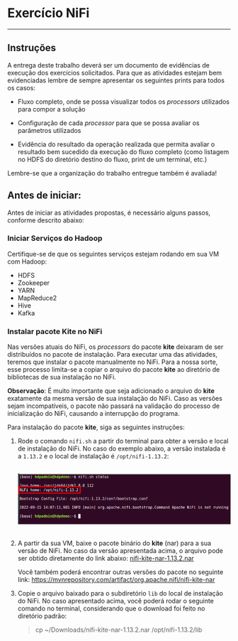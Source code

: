 # Exercício NiFi
---
## Instruções

A entrega deste trabalho deverá ser um documento de evidências de execução dos exercícios solicitados. Para que as atividades estejam bem evidenciadas lembre de sempre apresentar os seguintes prints para todos os casos:

- Fluxo completo, onde se possa visualizar todos os _processors_ utilizados para compor a solução

- Configuração de cada _processor_ para que se possa avaliar os parâmetros utilizados

- Evidência do resultado da operação realizada que permita avaliar o resultado bem sucedido da execução do fluxo completo (como listagem no HDFS do diretório destino do fluxo, print de um terminal, etc.)
  
Lembre-se que a organização do trabalho entregue também é avaliada!

## Antes de iniciar:

Antes de iniciar as atividades propostas, é necessário alguns passos, conforme descrito abaixo:

### Iniciar Serviços do Hadoop

Certifique-se de que os seguintes serviços estejam rodando em sua VM com Hadoop:
   
- HDFS
- Zookeeper
- YARN
- MapReduce2
- Hive
- Kafka

### Instalar pacote Kite no NiFi  
Nas versões atuais do NiFi, os _processors_ do pacote **kite** deixaram de ser distribuídos no pacote de instalação. Para executar uma das atividades, teremos que instalar o pacote manualmente no NiFi. Para a nossa sorte, esse processo limita-se a copiar o arquivo do pacote **kite** ao diretório de bibliotecas de sua instalação no NiFi.

**Observação**:  É muito importante que seja adicionado o arquivo do **kite** exatamente da mesma versão de sua instalação do NiFi. Caso as versões sejam incompatíveis, o pacote não passará na validação do processo de inicialização do NiFi, causando a interrupção do programa.

Para instalação do pacote **kite**, siga as seguintes instruções:

1. Rode o comando ``nifi.sh`` a partir do terminal para obter a versão e local de instalação do NiFi. No caso do exemplo abaixo, a versão instalada é a ``1.13.2`` e o local de instalação é ``/opt/nifi-1.13.2``:

    &nbsp;![image](img/nifi_status.png)&nbsp;

2. A partir da sua VM, baixe o pacote binário do **kite** (nar) para a sua versão de NiFi. No caso da versão apresentada acima, o arquivo pode ser obtido diretamente do link abaixo:
   [nifi-kite-nar-1.13.2.nar](bin/nifi-kite-nar-1.13.2.nar)
   
    Você também poderá encontrar outras versões do pacote no seguinte link:
    https://mvnrepository.com/artifact/org.apache.nifi/nifi-kite-nar

3. Copie o arquivo baixado para o subdiretório ``lib`` do local de instalação do NiFi. No caso apresentado acima, você poderá rodar o seguinte comando no terminal, considerando que o download foi feito no diretório padrão:
    > cp ~/Downloads/nifi-kite-nar-1.13.2.nar /opt/nifi-1.13.2/lib